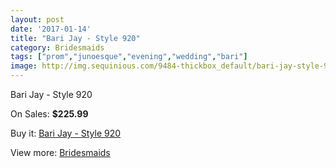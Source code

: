 ```yaml
---
layout: post
date: '2017-01-14'
title: "Bari Jay - Style 920"
category: Bridesmaids
tags: ["prom","junoesque","evening","wedding","bari"]
image: http://img.sequinious.com/9484-thickbox_default/bari-jay-style-920.jpg
---
```

Bari Jay - Style 920

On Sales: **$225.99**
<a href="https://www.sequinious.com/bridesmaids/4103-bari-jay-style-920.html"><amp-img layout="responsive" width="600" height="600" src="//img.sequinious.com/9484-thickbox_default/bari-jay-style-920.jpg" alt="Bari Jay - Style 920 0" /></a>

Buy it: [Bari Jay - Style 920](https://www.sequinious.com/bridesmaids/4103-bari-jay-style-920.html "Bari Jay - Style 920")

View more: [Bridesmaids](https://www.sequinious.com/3-bridesmaids "Bridesmaids")